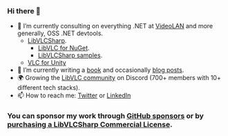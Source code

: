 ### Hi there 👋

- 🔭 I’m currently consulting on everything .NET at [VideoLAN](https://www.videolan.org) and more generally, OSS .NET devtools.
  - [LibVLCSharp](https://github.com/videolan/libvlcsharp).
    - [LibVLC for NuGet](https://github.com/mfkl/libvlc-nuget).
    - [LibVLCSharp samples](https://github.com/mfkl/libvlcsharp-samples).
  - [VLC for Unity](https://github.com/videolan/vlc-unity)
- 🌱 I’m currently writing a [book](https://www.libvlcsharpthebook.com/preview) and occasionally [blog posts](https://mfkl.github.io).
- :earth_africa: Growing the [LibVLC community](https://discord.gg/3h3K3JF) on Discord (700+ members with 10+ different tech stacks).	
- 📫 How to reach me: [Twitter](https://twitter.com/martz2804) or [LinkedIn](https://www.linkedin.com/in/martin-finkel-a9368571)

### You can sponsor my work through [GitHub sponsors](https://github.com/sponsors/mfkl) or by [purchasing a LibVLCSharp Commercial License](https://videolabs.io/solutions/libvlcsharp).

